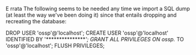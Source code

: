 E
rrata
The following seems to be needed any time we import a SQL dump (at least the way we've been doing it) since that entails dropping and recreating the database:

DROP USER 'ossp'@'localhost'; CREATE USER 'ossp'@'localhost' IDENTIFIED BY '****************'; GRANT ALL PRIVILEGES ON ossp.* TO 'ossp'@'localhost'; FLUSH PRIVILEGES;
